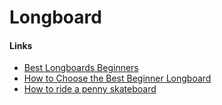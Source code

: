 # Longboard

#### Links

- [Best Longboards Beginners](https://longboardbrand.com/best-longboards-beginners)
- [How to Choose the Best Beginner Longboard](https://www.youtube.com/watch?v=93Qd0aNAmuw)
- [How to ride a penny skateboard](https://youtu.be/12-d4Tbs1XU)
